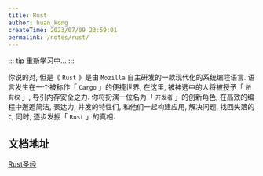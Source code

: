 ```yaml
---
title: Rust
author: huan_kong
createTime: 2023/07/09 23:59:01
permalink: /notes/rust/
---
```


::: tip
重新学习中...
:::

你说的对, 但是《 `Rust` 》是由 `Mozilla` 自主研发的一款现代化的系统编程语言. 语言发生在一个被称作「 `Cargo` 」的便捷世界, 在这里, 被神选中的人将被授予「 `所有权` 」, 导引内存安全之力. 你将扮演一位名为「 `开发者` 」的创新角色, 在高效的编程中邂逅简洁, 表达力, 并发的特性们, 和他们一起构建应用, 解决问题, 找回失落的 `C`, 同时, 逐步发掘「 `Rust` 」的真相. ​

## 文档地址

[Rust圣经](https://course.rs/)
